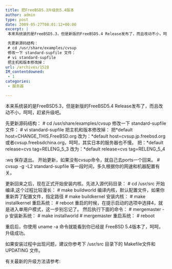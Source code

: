 ```yaml
---
title: 把FreeBSD5.3升级到5.4版本
author: admin
type: post
date: 2009-05-27T08:01:12+00:00
excerpt: |
 本来系统装的是FreeBSD5.3，但是新版的FreeBSD5.4 Release发布了，而且改动不小，呵呵，赶紧升级吧。

 先更新源码结构：
 # cd /usr/share/examples/cvsup
 修改一下 standard-supfile 文件：
 # vi standard-supfile
 把主机和版本修改掉：
url: /archives/1528
IM_contentdowned:
 - 1
categories:
 - 服务器

---
```

本来系统装的是FreeBSD5.3，但是新版的FreeBSD5.4 Release发布了，而且改动不小，呵呵，赶紧升级吧。

先更新源码结构：
\# cd /usr/share/examples/cvsup
修改一下 standard-supfile 文件：
\# vi standard-supfile
把主机和版本修改掉：
把*default host=CHANGE_THIS.FreeBSD.org
改为：*default host=cvsup.jp.freebsd.org或者cvsup.freebsdchina.org，呵呵，其实日本的服务器也不慢。
把：*default release=cvs tag=RELENG\_5\_3
改为：*default release=cvs tag=RELENG\_5\_4


:wq 保存退出。
开始更新，如果没有cvsup命令，就自己去ports一个回来。
\# cvsup -g -L2 standard-supfile
等一段时间，多久根据你的网速和机器配置有关。

更新回来之后，现在正式开始安装内核。先进入源代码目录：
\# cd /usr/src
开始编译,这个过程比较漫长：
\# make buildworld
编译内核，默认配置文件，如果你重新弄了配置文件，指定路径
\# make buildkernel
安装内核：
\# make installkernel
重启系统：
\# reboot
重启的时候，在提示启动的选项中选择4，就是进入单用户模式，这一步别忘记了。
然后执行下面的命令：
\# mergemaster -p
安装新系统：
\# make installworld
\# mergemaster
重启系统：
\# reboot

重启后，你使用 uname -a 命令就能看到你已经是 FreeBSD 5.4版本了，呵呵，升级成功。

如果安装过程中出现问题，建议你参考下 /usr/src 目录下的 Makefile文件和 UPDATING 文件。

有关最新的升级方法请参考: